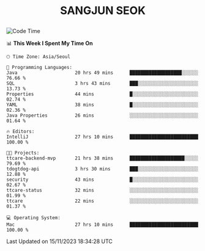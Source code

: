 <h1>
 <p align="center">
   SANGJUN SEOK
 </p>
</h1>

<!--START_SECTION:waka-->
![Code Time](http://img.shields.io/badge/Code%20Time-3%2C011%20hrs%2052%20mins-blue)

📊 **This Week I Spent My Time On** 

```text
🕑︎ Time Zone: Asia/Seoul

💬 Programming Languages: 
Java                     20 hrs 49 mins      ███████████████████░░░░░░   76.66 % 
SQL                      3 hrs 43 mins       ███░░░░░░░░░░░░░░░░░░░░░░   13.73 % 
Properties               44 mins             █░░░░░░░░░░░░░░░░░░░░░░░░   02.74 % 
YAML                     38 mins             █░░░░░░░░░░░░░░░░░░░░░░░░   02.36 % 
Java Properties          26 mins             ░░░░░░░░░░░░░░░░░░░░░░░░░   01.64 % 

🔥 Editors: 
IntelliJ                 27 hrs 10 mins      █████████████████████████   100.00 % 

🐱‍💻 Projects: 
ttcare-backend-mvp       21 hrs 38 mins      ████████████████████░░░░░   79.69 % 
tdogtdog-api             3 hrs 30 mins       ███░░░░░░░░░░░░░░░░░░░░░░   12.88 % 
security                 43 mins             █░░░░░░░░░░░░░░░░░░░░░░░░   02.67 % 
ttcare-status            32 mins             ░░░░░░░░░░░░░░░░░░░░░░░░░   01.99 % 
ttcare                   22 mins             ░░░░░░░░░░░░░░░░░░░░░░░░░   01.37 % 

💻 Operating System: 
Mac                      27 hrs 10 mins      █████████████████████████   100.00 % 
```


 Last Updated on 15/11/2023 18:34:28 UTC
<!--END_SECTION:waka-->
